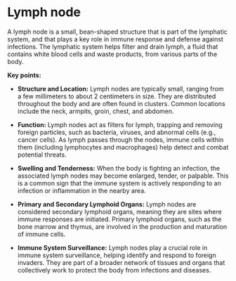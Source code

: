 # Lymph node

A lymph node is a small, bean-shaped structure that is part of the lymphatic system, and that plays a key role in immune response and defense against infections. The lymphatic system helps filter and drain lymph, a fluid that contains white blood cells and waste products, from various parts of the body.

**Key points:**

* **Structure and Location:** Lymph nodes are typically small, ranging from a few millimeters to about 2 centimeters in size. They are distributed throughout the body and are often found in clusters. Common locations include the neck, armpits, groin, chest, and abdomen.

* **Function:** Lymph nodes act as filters for lymph, trapping and removing foreign particles, such as bacteria, viruses, and abnormal cells (e.g., cancer cells). As lymph passes through the nodes, immune cells within them (including lymphocytes and macrophages) help detect and combat potential threats.

* **Swelling and Tenderness:** When the body is fighting an infection, the associated lymph nodes may become enlarged, tender, or palpable. This is a common sign that the immune system is actively responding to an infection or inflammation in the nearby area.

* **Primary and Secondary Lymphoid Organs:** Lymph nodes are considered secondary lymphoid organs, meaning they are sites where immune responses are initiated. Primary lymphoid organs, such as the bone marrow and thymus, are involved in the production and maturation of immune cells.

* **Immune System Surveillance:** Lymph nodes play a crucial role in immune system surveillance, helping identify and respond to foreign invaders. They are part of a broader network of tissues and organs that collectively work to protect the body from infections and diseases.
